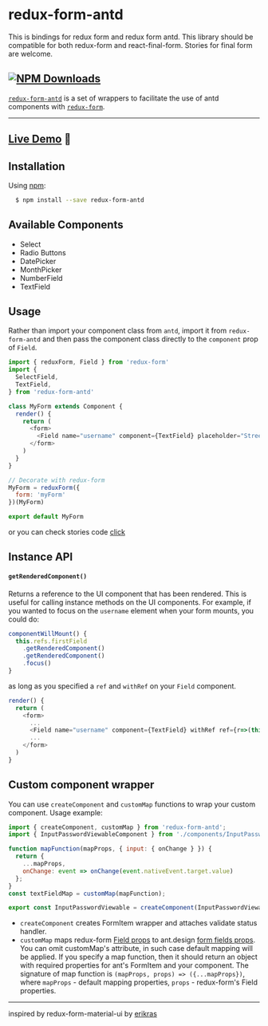 # redux-form-antd
This is  bindings for redux form and redux form antd.
This library should be compatible for both redux-form and react-final-form.
Stories for final form are welcome.

[![NPM Downloads](https://img.shields.io/npm/dm/redux-form-antd.svg?style=flat)](https://www.npmjs.com/package/redux-form-antd)
---
[`redux-form-antd`](https://github.com/zhdmitry/redux-form-antd) is a set of
wrappers to facilitate the use of antd components with
[`redux-form`](https://github.com/erikras/redux-form).

---

## [Live Demo](http://zhdmitry.github.io/redux-form-antd) :eyes:

## Installation

Using [npm](https://www.npmjs.org/):

```bash
  $ npm install --save redux-form-antd
```

## Available Components

- Select
- Radio Buttons
- DatePicker
- MonthPicker
- NumberField
- TextField
## Usage

Rather than import your component class from `antd`, import it from `redux-form-antd`
and then pass the component class directly to the `component` prop of `Field`.

```js
import { reduxForm, Field } from 'redux-form'
import {
  SelectField,
  TextField,
} from 'redux-form-antd'

class MyForm extends Component {
  render() {
    return (
      <form>
        <Field name="username" component={TextField} placeholder="Street"/>
      </form>
    )
  }
}

// Decorate with redux-form
MyForm = reduxForm({
  form: 'myForm'
})(MyForm)

export default MyForm
```
or you can check stories code [click](https://github.com/zhDmitry/redux-form-antd/blob/master/stories/TextInput.js)
## Instance API

#### `getRenderedComponent()`

Returns a reference to the UI component that has been rendered. This is useful for
calling instance methods on the UI components. For example, if you wanted to focus on
the `username` element when your form mounts, you could do:

```js
componentWillMount() {
  this.refs.firstField    
    .getRenderedComponent() 
    .getRenderedComponent() 
    .focus()                
}
```

as long as you specified a `ref` and `withRef` on your `Field` component.

```js
render() {
  return (
    <form>
      ...
      <Field name="username" component={TextField} withRef ref={r=>(this.textField = r)}/>
      ...
    </form>
  )
}
```

## Custom component wrapper
You can use `createComponent` and `customMap` functions to wrap your custom component. 
Usage example:

```js
import { createComponent, customMap } from 'redux-form-antd';
import { InputPasswordViewableComponent } from './components/InputPasswordViewableComponent'; // Your custom component

function mapFunction(mapProps, { input: { onChange } }) {
  return {
    ...mapProps,
    onChange: event => onChange(event.nativeEvent.target.value)
  };
}
const textFieldMap = customMap(mapFunction);

export const InputPasswordViewable = createComponent(InputPasswordViewableComponent, textFieldMap);
```

* `createComponent` creates FormItem wrapper and attaches validate status handler.
* `customMap` maps redux-form [Field props](https://redux-form.com/7.2.3/docs/api/field.md/#props) 
to ant.design [form fields props](https://ant.design/components/form/#components-form-demo-validate-static).
You can omit customMap's attribute, in such case default mapping will be applied. 
If you specify a map function, then it should return an object with required 
properties for ant's FormItem and your component. The signature of map function 
is `(mapProps, props) => ({...mapProps})`, where `mapProps` - default mapping 
properties, `props` - redux-form's Field properties.

---
inspired by redux-form-material-ui by [erikras](https://github.com/erikras/redux-form-material-ui)
